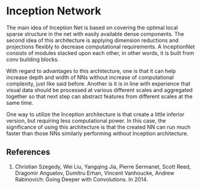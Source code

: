 # Inception Network

The main idea of Inception Net is based on covering the optimal local sparse structure in the net with easily available dense components. The second idea of this architecture is applying dimension reductions and projections flexibly to decrease computational requirements. A InceptionNet consists of modules stacked upon each other, in other words, it is built from conv building blocks. 

With regard to advantages to this architecture, one is that it can help increase depth and width of NNs without increase of computational complexity, just like said before. Another is it is in line with experience that visual data should be processed at various different scales and aggregated together so that next step can abstract features from different scales at the same time.

One way to utilize the Inception architecture is that create a little inferior version, but requiring less computational power. In this case, the significance of using this architecture is that the created NN can run much faster than those NNs similarly performing without Inception architecture.

## References
1. Christian Szegedy, Wei Liu, Yangqing Jia, Pierre Sermanet, Scott Reed, Dragomir Anguelov, Dumitru Erhan, Vincent Vanhoucke, Andrew Rabinovich: Going Deeper with Convolutions. In 2014.